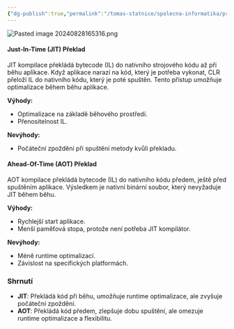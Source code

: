 ```yaml
---
{"dg-publish":true,"permalink":"/tomas-statnice/spolecna-informatika/programovaci-jazyk/nativni-a-interpretovany-beh-rizeni-prekladu-a-sestaveni-programu/jit-a-aot/","tags":["tomas","spolecna_informatika","programovaci_jazyky"],"noteIcon":""}
---
```


![Pasted image 20240828165316.png](/img/user/assets/img/Pasted%20image%2020240828165316.png)
#### Just-In-Time (JIT) Překlad
JIT kompilace překládá bytecode (IL) do nativního strojového kódu až při běhu aplikace. Když aplikace narazí na kód, který je potřeba vykonat, CLR přeloží IL do nativního kódu, který je poté spuštěn. Tento přístup umožňuje optimalizace během běhu aplikace.

**Výhody:**
- Optimalizace na základě běhového prostředí.
- Přenositelnost IL.

**Nevýhody:**
- Počáteční zpoždění při spuštění metody kvůli překladu.

#### Ahead-Of-Time (AOT) Překlad
AOT kompilace překládá bytecode (IL) do nativního kódu předem, ještě před spuštěním aplikace. Výsledkem je nativní binární soubor, který nevyžaduje JIT během běhu.

**Výhody:**
- Rychlejší start aplikace.
- Menší paměťová stopa, protože není potřeba JIT kompilátor.

**Nevýhody:**
- Méně runtime optimalizací.
- Závislost na specifických platformách.

### Shrnutí
- **JIT**: Překládá kód při běhu, umožňuje runtime optimalizace, ale zvyšuje počáteční zpoždění.
- **AOT**: Překládá kód předem, zlepšuje dobu spuštění, ale omezuje runtime optimalizace a flexibilitu.